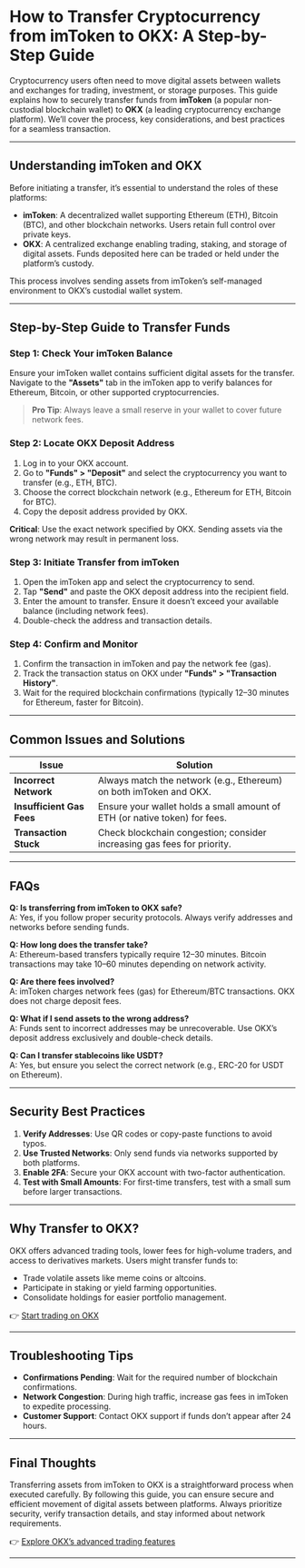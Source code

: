 # How to Transfer Cryptocurrency from imToken to OKX: A Step-by-Step Guide  

Cryptocurrency users often need to move digital assets between wallets and exchanges for trading, investment, or storage purposes. This guide explains how to securely transfer funds from **imToken** (a popular non-custodial blockchain wallet) to **OKX** (a leading cryptocurrency exchange platform). We’ll cover the process, key considerations, and best practices for a seamless transaction.  

---

## Understanding imToken and OKX  

Before initiating a transfer, it’s essential to understand the roles of these platforms:  
- **imToken**: A decentralized wallet supporting Ethereum (ETH), Bitcoin (BTC), and other blockchain networks. Users retain full control over private keys.  
- **OKX**: A centralized exchange enabling trading, staking, and storage of digital assets. Funds deposited here can be traded or held under the platform’s custody.  

This process involves sending assets from imToken’s self-managed environment to OKX’s custodial wallet system.  

---

## Step-by-Step Guide to Transfer Funds  

### Step 1: Check Your imToken Balance  
Ensure your imToken wallet contains sufficient digital assets for the transfer. Navigate to the **"Assets"** tab in the imToken app to verify balances for Ethereum, Bitcoin, or other supported cryptocurrencies.  

> **Pro Tip**: Always leave a small reserve in your wallet to cover future network fees.  

### Step 2: Locate OKX Deposit Address  
1. Log in to your OKX account.  
2. Go to **"Funds" > "Deposit"** and select the cryptocurrency you want to transfer (e.g., ETH, BTC).  
3. Choose the correct blockchain network (e.g., Ethereum for ETH, Bitcoin for BTC).  
4. Copy the deposit address provided by OKX.  

**Critical**: Use the exact network specified by OKX. Sending assets via the wrong network may result in permanent loss.  

### Step 3: Initiate Transfer from imToken  
1. Open the imToken app and select the cryptocurrency to send.  
2. Tap **"Send"** and paste the OKX deposit address into the recipient field.  
3. Enter the amount to transfer. Ensure it doesn’t exceed your available balance (including network fees).  
4. Double-check the address and transaction details.  

### Step 4: Confirm and Monitor  
1. Confirm the transaction in imToken and pay the network fee (gas).  
2. Track the transaction status on OKX under **"Funds" > "Transaction History"**.  
3. Wait for the required blockchain confirmations (typically 12–30 minutes for Ethereum, faster for Bitcoin).  

---

## Common Issues and Solutions  

| Issue                      | Solution                                                                 |  
|---------------------------|--------------------------------------------------------------------------|  
| **Incorrect Network**      | Always match the network (e.g., Ethereum) on both imToken and OKX.       |  
| **Insufficient Gas Fees**  | Ensure your wallet holds a small amount of ETH (or native token) for fees. |  
| **Transaction Stuck**      | Check blockchain congestion; consider increasing gas fees for priority.  |  

---

## FAQs  

**Q: Is transferring from imToken to OKX safe?**  
A: Yes, if you follow proper security protocols. Always verify addresses and networks before sending funds.  

**Q: How long does the transfer take?**  
A: Ethereum-based transfers typically require 12–30 minutes. Bitcoin transactions may take 10–60 minutes depending on network activity.  

**Q: Are there fees involved?**  
A: imToken charges network fees (gas) for Ethereum/BTC transactions. OKX does not charge deposit fees.  

**Q: What if I send assets to the wrong address?**  
A: Funds sent to incorrect addresses may be unrecoverable. Use OKX’s deposit address exclusively and double-check details.  

**Q: Can I transfer stablecoins like USDT?**  
A: Yes, but ensure you select the correct network (e.g., ERC-20 for USDT on Ethereum).  

---

## Security Best Practices  

1. **Verify Addresses**: Use QR codes or copy-paste functions to avoid typos.  
2. **Use Trusted Networks**: Only send funds via networks supported by both platforms.  
3. **Enable 2FA**: Secure your OKX account with two-factor authentication.  
4. **Test with Small Amounts**: For first-time transfers, test with a small sum before larger transactions.  

---

## Why Transfer to OKX?  

OKX offers advanced trading tools, lower fees for high-volume traders, and access to derivatives markets. Users might transfer funds to:  
- Trade volatile assets like meme coins or altcoins.  
- Participate in staking or yield farming opportunities.  
- Consolidate holdings for easier portfolio management.  

👉 [Start trading on OKX](https://bit.ly/okx-bonus)  

---

## Troubleshooting Tips  

- **Confirmations Pending**: Wait for the required number of blockchain confirmations.  
- **Network Congestion**: During high traffic, increase gas fees in imToken to expedite processing.  
- **Customer Support**: Contact OKX support if funds don’t appear after 24 hours.  

---

## Final Thoughts  

Transferring assets from imToken to OKX is a straightforward process when executed carefully. By following this guide, you can ensure secure and efficient movement of digital assets between platforms. Always prioritize security, verify transaction details, and stay informed about network requirements.  

👉 [Explore OKX’s advanced trading features](https://bit.ly/okx-bonus)  

---  
